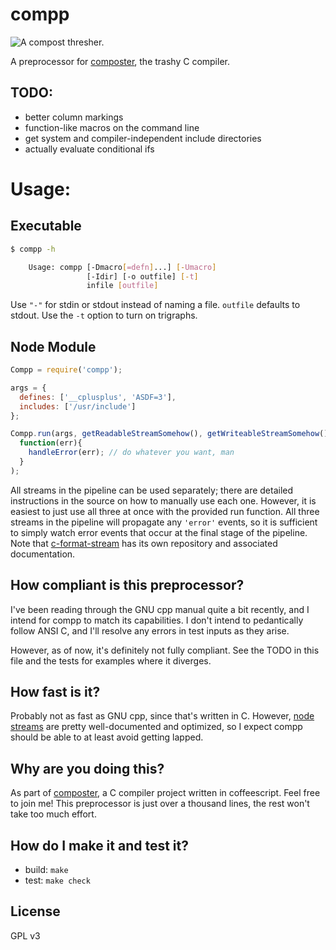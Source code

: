 compp
======

![A compost thresher.](http://cd.indiabizclub.com/uploads05/34/0/amar_412694906.jpg)

A preprocessor for [composter](https://github.com/cosmicexplorer/composter), the trashy C compiler.

## TODO:
- better column markings
- function-like macros on the command line
- get system and compiler-independent include directories
- actually evaluate conditional ifs

# Usage:
## Executable
```bash
$ compp -h

    Usage: compp [-Dmacro[=defn]...] [-Umacro]
                 [-Idir] [-o outfile] [-t]
                 infile [outfile]
```
Use `"-"` for stdin or stdout instead of naming a file. `outfile` defaults to stdout. Use the `-t` option to turn on trigraphs.

## Node Module
```javascript
Compp = require('compp');

args = {
  defines: ['__cplusplus', 'ASDF=3'],
  includes: ['/usr/include']
};

Compp.run(args, getReadableStreamSomehow(), getWriteableStreamSomehow(),
  function(err){
    handleError(err); // do whatever you want, man
  }
);

```

All streams in the pipeline can be used separately; there are detailed instructions in the source on how to manually use each one. However, it is easiest to just use all three at once with the provided run function. All three streams in the pipeline will propagate any `'error'` events, so it is sufficient to simply watch error events that occur at the final stage of the pipeline. Note that [c-format-stream](https://github.com/cosmicexplorer/c-format-stream) has its own repository and associated documentation.

## How compliant is this preprocessor?

I've been reading through the GNU cpp manual quite a bit recently, and I intend for compp to match its capabilities. I don't intend to pedantically follow ANSI C, and I'll resolve any errors in test inputs as they arise.

However, as of now, it's definitely not fully compliant. See the TODO in this file and the tests for examples where it diverges.

## How fast is it?

Probably not as fast as GNU cpp, since that's written in C. However, [node streams](https://nodejs.org/api/stream.html) are pretty well-documented and optimized, so I expect compp should be able to at least avoid getting lapped.

## Why are you doing this?

As part of [composter](https://github.com/cosmicexplorer/composter), a C compiler project written in coffeescript. Feel free to join me! This preprocessor is just over a thousand lines, the rest won't take too much effort.

## How do I make it and test it?

- build: ```make```
- test: ```make check```

## License

GPL v3

